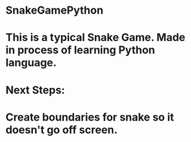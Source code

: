 # SnakeGamePython

# This is a typical Snake Game. Made in process of learning Python language.
# Next Steps:
#   Create boundaries for snake so it doesn't go off screen.
